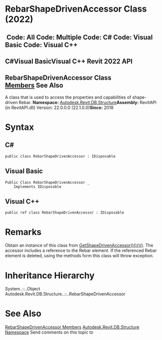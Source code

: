 # RebarShapeDrivenAccessor Class (2022)

﻿
 Code: All Code: Multiple Code: C# Code: Visual Basic Code: Visual C++   
---  
C#Visual BasicVisual C++
Revit 2022 API  
---  
RebarShapeDrivenAccessor Class  
[Members](f7f7f744-3ddd-1572-b36f-acf1e26b2ea9.md "RebarShapeDrivenAccessor Members") See Also  
---  
A class that is used to access the properties and capabilities of shape-driven Rebar. 
**Namespace:** [Autodesk.Revit.DB.Structure](d586b341-f687-9d90-e96d-255806b7d4fc.md "Autodesk.Revit.DB.Structure Namespace")**Assembly:** RevitAPI (in RevitAPI.dll) Version: 22.0.0.0 (22.1.0.0)**Since:** 2018 
# Syntax
C#  
---  
```text
public class RebarShapeDrivenAccessor : IDisposable
```
  
Visual Basic  
---  
```text
Public Class RebarShapeDrivenAccessor _
	Implements IDisposable
```
  
Visual C++  
---  
```text
public ref class RebarShapeDrivenAccessor : IDisposable
```
  
# Remarks
Obtain an instance of this class from [GetShapeDrivenAccessor()()()()](c77085bd-db18-4869-bb2a-1e5c702e273a.md "GetShapeDrivenAccessor Method"). The accessor includes a reference to the Rebar element. If the referenced Rebar element is deleted, using the methods form this class will throw exception. 
# Inheritance Hierarchy
System..::..Object Autodesk.Revit.DB.Structure..::..RebarShapeDrivenAccessor
# See Also
[RebarShapeDrivenAccessor Members](f7f7f744-3ddd-1572-b36f-acf1e26b2ea9.md "RebarShapeDrivenAccessor Members")
[Autodesk.Revit.DB.Structure Namespace](d586b341-f687-9d90-e96d-255806b7d4fc.md "Autodesk.Revit.DB.Structure Namespace")
Send comments on this topic to 